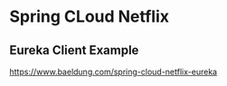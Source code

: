 # Spring CLoud Netflix 
## Eureka Client Example

https://www.baeldung.com/spring-cloud-netflix-eureka
